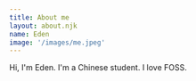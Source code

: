 ```yaml
---
title: About me
layout: about.njk
name: Eden
image: '/images/me.jpeg'
---
```


Hi, I'm Eden. I'm a Chinese student. I love FOSS.

